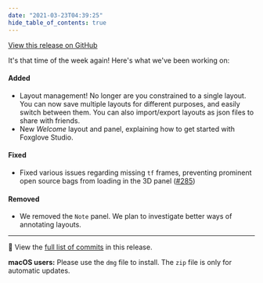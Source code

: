 ```yaml
---
date: "2021-03-23T04:39:25"
hide_table_of_contents: true
---
```

[View this release on GitHub](https://github.com/foxglove/studio/releases/tag/v0.2.0)

It's that time of the week again! Here's what we've been working on:

#### Added

- Layout management! No longer are you constrained to a single layout. You can now save multiple layouts for different purposes, and easily switch between them. You can also import/export layouts as json files to share with friends.
- New _Welcome_ layout and panel, explaining how to get started with Foxglove Studio.

#### Fixed

- Fixed various issues regarding missing `tf` frames, preventing prominent open source bags from loading in the 3D panel ([#285](https://github.com/foxglove/studio/pull/285))

#### Removed

- We removed the `Note` panel. We plan to investigate better ways of annotating layouts.

---

👀 View the [full list of commits](https://github.com/foxglove/studio/compare/v0.1.5...v0.2.0) in this release.

**macOS users:** Please use the `dmg` file to install. The `zip` file is only for automatic updates.